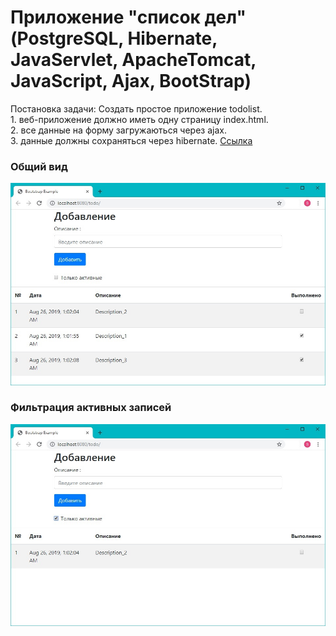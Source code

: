 ﻿# Приложение "список дел" (PostgreSQL, Hibernate, JavaServlet, ApacheTomcat, JavaScript, Ajax, BootStrap)

Постановка задачи:
Cоздать простое приложение todolist.
<br>1. веб-приложение должно иметь одну страницу index.html. 
<br>2. все данные на форму загружаються через ajax.
<br>3. данные должны сохраняться через hibernate.
<a href="https://github.com/brakhin/portfolio/tree/master/todolist_hibernate">Ссылка</a> 
<h3>Общий вид</h3>
<img src="todolist_hibernate/Screenshot_1.jpg">
<h3>Фильтрация активных записей</h3>
<img src="todolist_hibernate/Screenshot_2.jpg">

